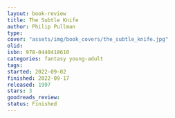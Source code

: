 ```yaml
--- 
layout: book-review 
title: The Subtle Knife
author: Philip Pullman 
type: 
cover: "assets/img/book_covers/the_subtle_knife.jpg"
olid:  
isbn: 978-0440418610
categories: fantasy young-adult
tags:  
started: 2022-09-02
finished: 2022-09-17
released: 1997
stars: 3
goodreads_review:  
status: Finished
---  
```

